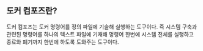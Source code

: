 ## 도커 컴포즈란?
도커 컴포즈는 도커 명령어를 정의 파일에 기술해 실행하는 도구이다.
즉 시스템 구축과 관련된 명령어를 하나의 텍스트 파일에 기재해 명령어 한번에 시스템 전체를 실행하고 종료와 폐기까지 한번에 하도록 도와주는 도구이다.